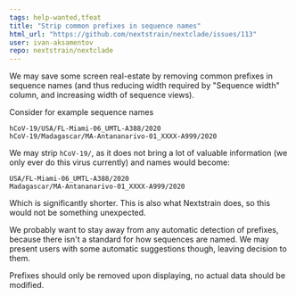 ```yaml
---
tags: help-wanted,tfeat
title: "Strip common prefixes in sequence names"
html_url: "https://github.com/nextstrain/nextclade/issues/113"
user: ivan-aksamentov
repo: nextstrain/nextclade
---
```


We may save some screen real-estate by removing common prefixes in sequence names (and thus reducing width required by "Sequence width" column, and increasing width of sequence views).


Consider for example sequence names

```
hCoV-19/USA/FL-Miami-06_UMTL-A388/2020
hCoV-19/Madagascar/MA-Antananarivo-01_XXXX-A999/2020
```

We may strip `hCoV-19/`, as it does not bring a lot of valuable information (we only ever do this virus currently) and names would become:

```
USA/FL-Miami-06_UMTL-A388/2020
Madagascar/MA-Antananarivo-01_XXXX-A999/2020
```
Which is significantly shorter. This is also what Nextstrain does, so this would not be something unexpected.

We probably want to stay away from any automatic detection of prefixes, because there isn't a standard for how sequences are named. We may present users with some automatic suggestions though, leaving decision to them.

Prefixes should only be removed upon displaying, no actual data should be modified.
